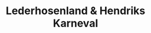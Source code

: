 ---
title: "Lederhosenland & Hendriks Karneval"
url: /aachen/lederhosenland-und-hendriks-karneval/
shop: Kleidung
---
